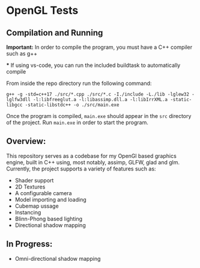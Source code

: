 # OpenGL Tests

## Compilation and Running

**Important:** In order to compile the program, you must have a C++ compiler such as g++

**\*** If using vs-code, you can run the included buildtask to automatically compile

From inside the repo directory run the following command:

`g++ -g -std=c++17 ./src/*.cpp ./src/*.c -I./include -L./lib -lglew32 -lglfw3dll -l:libfreeglut.a -l:libassimp.dll.a -l:libIrrXML.a -static-libgcc -static-libstdc++ -o ./src/main.exe`

Once the program is compiled, `main.exe` should appear in the `src` directory of the project. Run `main.exe` in order to start the program.

## Overview:

This repository serves as a codebase for my OpenGl based graphics engine, built in C++ using, most notably, assimp, GLFW, glad and glm. Currently, the project supports a variety of features such as:
 - Shader support
 - 2D Textures
 - A configurable camera
 - Model importing and loading
 - Cubemap ussage
 - Instancing
 - Blinn-Phong based lighting
 - Directional shadow mapping

## In Progress:

- Omni-directional shadow mapping